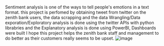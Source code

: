 Sentiment analysis is one of the ways to tell people's emotions in a text format. 
this project is perfomed by obtaining tweet from twitter on the zenith bank users, the data scrapping and the data Wrangling/Data exporation/Exploratory analysis is done using the twitter APIs with python librabries and the Explanatory analysis is done using PowerBI, Dashboards were built
I hope this project helps the zenith bank staff and management to do better as their customers really seems to be upset.
![image](https://user-images.githubusercontent.com/78910118/222474176-afe7a061-65ee-40c0-886c-d57b23964a74.png)
